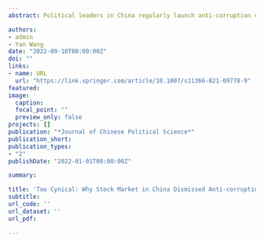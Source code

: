 ```yaml
---
abstract: Political leaders in China regularly launch anti-corruption campaigns to win public support. But how are anti-corruption signals perceived? We use event study to examine the case of Xi Jinping's anti-corruption campaign – an unprecedented effort in China to fight corruption. Contrary to expectations, we find that for the firms with connected officials later investigated, the initial anti-corruption signals – speeches from the top leadership and earlier crackdowns on other senior officials – did not decrease their stock prices. We argue that the perceived high costs of following through and repeated campaigns in the past paradoxically nurtured cynicism. We exploit the case of Zhou Yongkang and Ling Jihua – the two officials who were alleged to involve in the power struggle and whose downfall had circulated widely since 2012. We find that when the targets of earlier crackdowns were connected to Zhou or Ling, the stock prices of the firms went down only if their connected and later investigated officials were in the same faction; the stock prices of the other firms, however, went up. We interpret the results as investors’ misperceptions of the campaign in the beginning. Our findings suggest that even real efforts in campaign-style enforcement can be dismissed.

authors:
- admin
- Yan Wang
date: "2022-09-10T00:00:00Z"
doi: ""
links:
- name: URL
  url: "https://link.springer.com/article/10.1007/s11366-021-09778-9"
featured: 
image:
  caption: 
  focal_point: ""
  preview_only: false
projects: []
publication: "*Journal of Chinese Political Science*"
publication_short:
publication_types:
- "2"
publishDate: "2022-01-01T00:00:00Z"

summary:

title: 'Too Cynical: Why Stock Market in China Dismissed Anti-corruption Signals'
subtitle: 
url_code: ''
url_dataset: ''
url_pdf:

---
```

